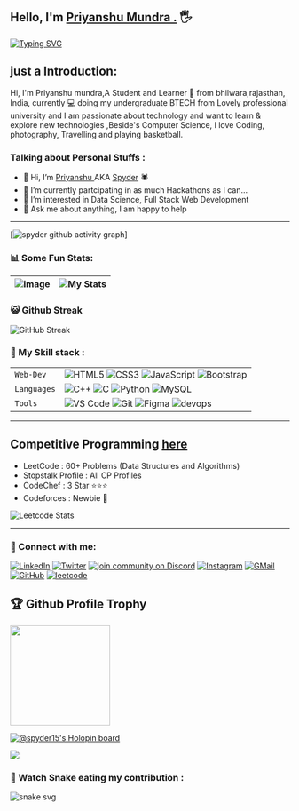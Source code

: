## Hello, I'm [Priyanshu Mundra .](https://www.google.com/search?q=priyanshu+mundra) :raised_hand_with_fingers_splayed:

[![Typing SVG](https://readme-typing-svg.herokuapp.com?size=25&color=1A9AF7&lines=I'm+Full+Stack+Developer;Competitive+Coder;and+Community+manager)](https://git.io/typing-svg)
    



## just a Introduction: 

Hi, I'm Priyanshu mundra,A Student and Learner 🚀 from bhilwara,rajasthan, India, currently 💻 doing my undergraduate BTECH from Lovely professional university and I am passionate about technology and want to learn & explore new technologies ,Beside's Computer Science, I love Coding, photography, Travelling and playing basketball.




### Talking about Personal Stuffs :

- 👋 Hi, I’m [Priyanshu ](https://google.com) AKA [Spyder](https://google.com) 🕷
- 👀 I’m currently partcipating in as much Hackathons as I can...
- 👀 I’m interested in Data Science, Full Stack Web Development
- 💬 Ask me about anything, I am happy to help


---

[![spyder github activity graph](https://activity-graph.herokuapp.com/graph?username=shadowYEM&theme=react-dark)]


### 📊 Some Fun Stats:
| ![image](https://github-readme-stats.vercel.app/api?username=shadowYEM&&show_icons=true&title_color=ffff88ff&icon_color=bb2acf&text_color=daf7dc&bg_color=151515) | ![My Stats](https://github-readme-stats.vercel.app/api/top-langs/?username=spyder15&theme=midnight-purple) | 
| --- | --- |


### 😺 Github Streak 
![GitHub Streak](https://github-readme-streak-stats.herokuapp.com/?user=Spyder15&theme=gruvbox&background=1A0505FB(https://git.io/streak-stats)) 

### 🍁 My Skill stack :

|               |           |
|       ---     |    ---    |
| `Web-Dev`     | ![HTML5](https://img.shields.io/badge/-HTML5-CC2400?style=for-the-badge&logo=html5&logoColor=white) ![CSS3](https://img.shields.io/badge/-CSS3-E24800?style=for-the-badge&logo=css3) ![JavaScript](https://img.shields.io/badge/-JavaScript-FE7601?style=for-the-badge&logo=javascript) ![Bootstrap](https://img.shields.io/badge/bootstrap-FE9A00?style=for-the-badge&logo=bootstrap&logoColor=white)|
| `Languages`   | ![C++](https://img.shields.io/badge/-C++-034D9A?style=for-the-badge&logo=c%2B%2B) ![C](https://img.shields.io/badge/-C-034D9A?style=for-the-badge&logo=c%2B%2B) ![Python](https://img.shields.io/badge/-Python-1F65AC?style=for-the-badge&logo=Python&logoColor=white) ![MySQL](https://img.shields.io/badge/-MySQL-307BBD?style=for-the-badge&logo=mysql&logoColor=white)|
| `Tools`       | ![VS Code](https://img.shields.io/badge/Visual_Studio_Code-5D1A60?style=for-the-badge&logo=visual%20studio%20code&logoColor=white) ![Git](https://img.shields.io/badge/Git-682181?style=for-the-badge&logo=git&logoColor=white) ![Figma](https://img.shields.io/badge/figma-%23F24E1E.svg?style=for-the-badge&logo=figma&logoColor=white) ![devops](https://img.shields.io/badge/-devops-034D9A?style=for-the-badge&logo=devops%2B%2B)|


___  


## Competitive Programming [here](https://www.google.com)
- LeetCode : 60+ Problems (Data Structures and Algorithms)
- Stopstalk Profile : All CP Profiles
- CodeChef : 3 Star ⭐⭐⭐ 
- Codeforces : Newbie 🤔

![Leetcode Stats](https://leetcode.card.workers.dev/?username=mundrapriyanshu15)
                  

___  

### 🤝 Connect with me:

[![LinkedIn](https://img.shields.io/badge/LinkedIn-0077B5?style=for-the-badge&logo=linkedin&logoColor=white)](https://www.linkedin.com/in/priyanshu-mundra-b66626216/)
[![Twitter](https://img.shields.io/badge/Twitter-1DA1F2?style=for-the-badge&logo=twitter&logoColor=white)](https://twitter.com/Mundr1Priyanshu)
[![join community on Discord](https://img.shields.io/badge/Discord-7289DA?style=for-the-badge&logo=discord&logoColor=white)](https://discord.gg/KqsYTwFfEk)
[![Instagram](https://img.shields.io/badge/Instagram-E4405F?style=for-the-badge&logo=instagram&logoColor=white)](https://www.instagram.com/mundra__priyanshu/)
[![GMail](https://img.shields.io/badge/Gmail-D14836?style=for-the-badge&logo=gmail&logoColor=white)](mailto:mundrapriyanshu15@gmail.com)
[![GitHub](https://img.shields.io/badge/GitHub-100000?style=for-the-badge&logo=github&logoColor=white)](https://github.com/Spyder15)
[![leetcode](https://img.shields.io/badge/leetcode-lightyellow?style=for-the-badge&logo=leetcode&logoColor=yellow)](https://leetcode.com/mundrapriyanshu15)



<h2>🏆 Github Profile Trophy</h2>
<a href="https://github.com/ryo-ma/github-profile-trophy">
  <img height="180" src="https://github-profile-trophy.vercel.app/?username=spyder15&column=8&theme=algolia&no-frame=true"/>
</a>

[![@spyder15's Holopin board](https://holopin.me/spyder15)](https://holopin.io/@spyder15)



![](https://raw.githubusercontent.com/halfrost/halfrost/master/icons/header_.png)



### 🐍 Watch Snake eating my contribution :
![snake svg](https://github.com/shadowYEM/shadowYEM/blob/output/github-contribution-grid-snake.svg)




